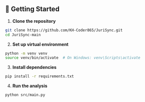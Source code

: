 ## 🚀 Getting Started

1. **Clone the repository**
```bash
git clone https://github.com/KH-Coder865/JuriSync.git
cd JuriSync-main
```

2. **Set up virtual environment**
```bash
python -m venv venv
source venv/bin/activate  # On Windows: venv\Scripts\activate
```

3. **Install dependencies**
```bash
pip install -r requirements.txt
```

4. **Run the analysis**
```bash
python src/main.py
```
